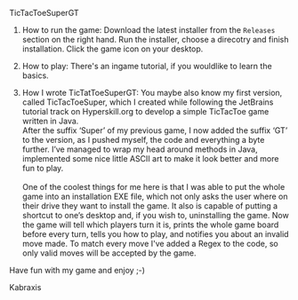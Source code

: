 TicTacToeSuperGT

1. How to run the game:
Download the latest installer from the `Releases` section on the right hand.
Run the installer, choose a direcotry and finish installation.
Click the game icon on your desktop.
 
2. How to play:
There's an ingame tutorial, if you wouldlike to learn the basics. 
 
3. How I wrote TicTatToeSuperGT:
You maybe also know my first version, called TicTacToeSuper, which I created while following the JetBrains tutorial track on Hyperskill.org to develop a simple TicTacToe game written in Java.</br>
After the suffix ‘Super’ of my previous game, I now added the suffix ‘GT’ to the version, as I pushed myself, the code and everything a byte further. I’ve managed to wrap my head around methods in Java, implemented some nice little ASCII art to make it look better and more fun to play. </br></br>
One of the coolest things for me here is that I was able to put the whole game into an installation EXE file, which not only asks the user where on their drive they want to install the game. It also is capable of putting a shortcut to one’s desktop and, if you wish to, uninstalling the game.
Now the game will tell which players turn it is, prints the whole game board before every turn, tells you how to play, and notifies you about an invalid move made. To match every move I've added a Regex to the code, so only valid moves will be accepted by the game.
 
Have fun with my game and enjoy ;-)
 
Kabraxis
 
